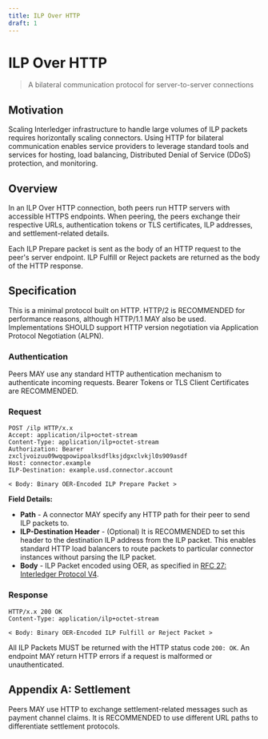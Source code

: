 ```yaml
---
title: ILP Over HTTP
draft: 1
---
```


# ILP Over HTTP
> A bilateral communication protocol for server-to-server connections

## Motivation

Scaling Interledger infrastructure to handle large volumes of ILP packets requires horizontally scaling connectors. Using HTTP for bilateral communication enables service providers to leverage standard tools and services for hosting, load balancing, Distributed Denial of Service (DDoS) protection, and monitoring.

## Overview

In an ILP Over HTTP connection, both peers run HTTP servers with accessible HTTPS endpoints. When peering, the peers exchange their respective URLs, authentication tokens or TLS certificates, ILP addresses, and settlement-related details.

Each ILP Prepare packet is sent as the body of an HTTP request to the peer's server endpoint. ILP Fulfill or Reject packets are returned as the body of the HTTP response.

## Specification

This is a minimal protocol built on HTTP. HTTP/2 is RECOMMENDED for performance reasons, although HTTP/1.1 MAY also be used. Implementations SHOULD support HTTP version negotiation via Application Protocol Negotiation (ALPN).

### Authentication

Peers MAY use any standard HTTP authentication mechanism to authenticate incoming requests. Bearer Tokens or TLS Client Certificates are RECOMMENDED.

### Request

```http
POST /ilp HTTP/x.x
Accept: application/ilp+octet-stream
Content-Type: application/ilp+octet-stream
Authorization: Bearer zxcljvoizuu09wqqpowipoalksdflksjdgxclvkjl0s909asdf
Host: connector.example
ILP-Destination: example.usd.connector.account

< Body: Binary OER-Encoded ILP Prepare Packet >
```

**Field Details:**

- **Path** - A connector MAY specify any HTTP path for their peer to send ILP packets to.
- **ILP-Destination Header** - (Optional) It is RECOMMENDED to set this header to the destination ILP address from the ILP packet. This enables standard HTTP load balancers to route packets to particular connector instances without parsing the ILP packet.
- **Body** - ILP Packet encoded using OER, as specified in [RFC 27: Interledger Protocol V4](./0027-interledger-protocol-4/0027-interledger-protocol-4.md).

### Response

```http
HTTP/x.x 200 OK
Content-Type: application/ilp+octet-stream

< Body: Binary OER-Encoded ILP Fulfill or Reject Packet >
```

All ILP Packets MUST be returned with the HTTP status code `200: OK`. An endpoint MAY return HTTP errors if a request is malformed or unauthenticated.

## Appendix A: Settlement

Peers MAY use HTTP to exchange settlement-related messages such as payment channel claims. It is RECOMMENDED to use different URL paths to differentiate settlement protocols.
